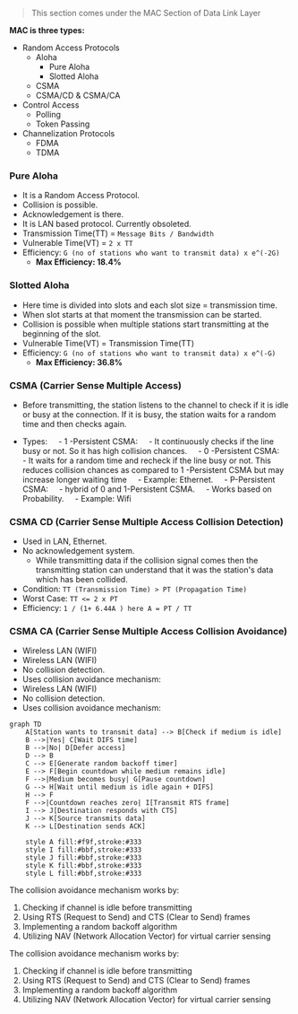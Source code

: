 > This section comes under the MAC Section of Data Link Layer

**MAC is three types:**
- Random Access Protocols
	- Aloha
		- Pure Aloha
		- Slotted Aloha
	- CSMA
	- CSMA/CD & CSMA/CA
- Control Access
	- Polling
	- Token Passing
- Channelization Protocols
	- FDMA
	- TDMA

### Pure Aloha
- It is a Random Access Protocol.
- Collision is possible.
- Acknowledgement is there.
- It is LAN based protocol. Currently obsoleted. 
- Transmission Time(TT) = `Message Bits / Bandwidth`
- Vulnerable Time(VT) = `2 x TT`
- Efficiency: `G (no of stations who want to transmit data) x e^(-2G)`
	- **Max Efficiency: 18.4%**

### Slotted Aloha
- Here time is divided into slots and each slot size = transmission time.
- When slot starts at that moment the transmission can be started.
- Collision is possible when multiple stations start transmitting at the beginning of the slot. 
- Vulnerable Time(VT) = Transmission Time(TT)
- Efficiency: `G (no of stations who want to transmit data) x e^(-G)`
	- **Max Efficiency: 36.8%**

### CSMA (Carrier Sense Multiple Access)

- Before transmitting, the station listens to the channel to check if it is idle or busy at the connection. If it is busy, the station waits for a random time and then checks again.

- Types:
    - 1 -Persistent CSMA: 
	    - It continuously checks if the line busy or not. So it has high collision chances.
    - 0 -Persistent CSMA: 
	    - It waits for a random time and recheck if the line busy or not.  This reduces collision chances as compared to 1 -Persistent CSMA but may increase longer waiting time
	    - Example: Ethernet.
    - P-Persistent CSMA: 
	    - hybrid of 0 and 1-Persistent CSMA.
	    - Works based on Probability.
	    - Example: Wifi

### CSMA CD (Carrier Sense Multiple Access Collision Detection)
- Used in LAN, Ethernet.
- No acknowledgement system.
	- While transmitting data if the collision signal comes then the transmitting station can understand that it was the station's data which has been collided.
- Condition: `TT (Transmission Time) > PT (Propagation Time)`
- Worst Case: `TT <= 2 x PT`
- Efficiency: `1 / (1+ 6.44A ) here A = PT / TT`

### CSMA CA (Carrier Sense Multiple Access Collision Avoidance)
- Wireless LAN (WIFI)
- Wireless LAN (WIFI)
- No collision detection.
- Uses collision avoidance mechanism:
- Wireless LAN (WIFI)
- No collision detection.
- Uses collision avoidance mechanism:

```mermaid
graph TD
    A[Station wants to transmit data] --> B[Check if medium is idle]
    B -->|Yes| C[Wait DIFS time]
    B -->|No| D[Defer access]
    D --> B
    C --> E[Generate random backoff timer]
    E --> F[Begin countdown while medium remains idle]
    F -->|Medium becomes busy| G[Pause countdown]
    G --> H[Wait until medium is idle again + DIFS]
    H --> F
    F -->|Countdown reaches zero| I[Transmit RTS frame]
    I --> J[Destination responds with CTS]
    J --> K[Source transmits data]
    K --> L[Destination sends ACK]
    
    style A fill:#f9f,stroke:#333
    style I fill:#bbf,stroke:#333
    style J fill:#bbf,stroke:#333
    style K fill:#bbf,stroke:#333
    style L fill:#bbf,stroke:#333
```

The collision avoidance mechanism works by:
1. Checking if channel is idle before transmitting
2. Using RTS (Request to Send) and CTS (Clear to Send) frames
3. Implementing a random backoff algorithm
4. Utilizing NAV (Network Allocation Vector) for virtual carrier sensing

The collision avoidance mechanism works by:
1. Checking if channel is idle before transmitting
2. Using RTS (Request to Send) and CTS (Clear to Send) frames
3. Implementing a random backoff algorithm
4. Utilizing NAV (Network Allocation Vector) for virtual carrier sensing
